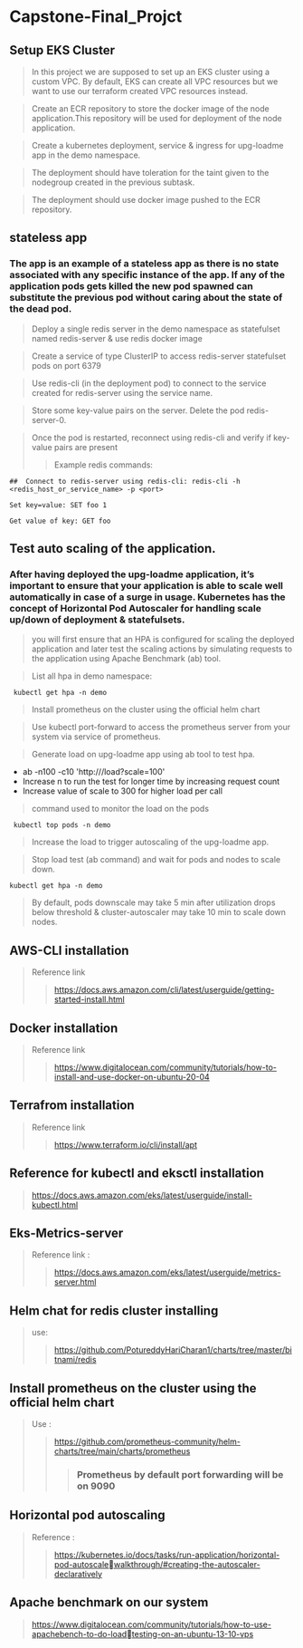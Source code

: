 # Capstone-Final_Projct

## Setup EKS Cluster
> In this project we are supposed to set up an EKS cluster using a custom VPC. By default, EKS can create all VPC resources but we want to use our terraform created VPC resources instead. 

> Create an ECR repository to store the docker image of the node application.This repository will be used for deployment of the node application.

> Create a kubernetes deployment, service & ingress for upg-loadme app in the demo namespace.

>The deployment should have toleration for the taint given to the nodegroup created in the previous subtask.

>The deployment should use docker image pushed to the ECR repository.
## stateless app
### The app is an example of a stateless app as there is no state associated with any specific instance of the app. If any of the application pods gets killed the new pod spawned can substitute the previous pod without caring about the state of the dead pod.
> Deploy a single redis server in the demo namespace as statefulset named redis-server & use redis docker image

> Create a service of type ClusterIP to access redis-server statefulset pods on port 6379

> Use redis-cli (in the deployment pod) to connect to the service created for redis-server using the service name.

> Store some key-value pairs on the server. Delete the pod redis-server-0.

> Once the pod is restarted, reconnect using redis-cli and verify if key-value pairs are present
>> Example redis commands:

` ##  Connect to redis-server using redis-cli: redis-cli -h <redis_host_or_service_name> -p <port> `

  
` Set key=value: SET foo 1 `

` Get value of key: GET foo `

## Test auto scaling of the application. 
### After having deployed the upg-loadme application, it’s important to ensure that your application is able to scale well automatically in case of a surge in usage. Kubernetes has the concept of Horizontal Pod Autoscaler for handling scale up/down of deployment & statefulsets. 
> you will first ensure that an HPA is configured for scaling the deployed application and later test the scaling actions by simulating requests to the application using Apache Benchmark (ab) tool.

> List all hpa in demo namespace: 

  `  kubectl get hpa -n demo `
  
> Install prometheus on the cluster using the official helm chart

>Use kubectl port-forward to access the prometheus server from your system via service of prometheus.

> Generate load on upg-loadme app using ab tool to test hpa.
  - ab -n100 -c10 'http://<INSERT-LB-DNS>/load?scale=100'
  - Increase n to run the test for longer time by increasing request count 
  - Increase value of scale to 300 for higher load per call
 
 > command used to monitor the load on the pods
 
 `  kubectl top pods -n demo ` 

> Increase the load to trigger autoscaling of the upg-loadme app.

> Stop load test (ab command) and wait for pods and nodes to scale down.
  
` kubectl get hpa -n demo `
  
> By default, pods downscale may take 5 min after utilization drops below threshold & cluster-autoscaler may take 10 min to scale down nodes.
  
## AWS-CLI installation
  > Reference link
  > > https://docs.aws.amazon.com/cli/latest/userguide/getting-started-install.html
  
## Docker installation
> Reference link
> > https://www.digitalocean.com/community/tutorials/how-to-install-and-use-docker-on-ubuntu-20-04
  
## Terrafrom installation
 > Reference link
  >> https://www.terraform.io/cli/install/apt
  
## Reference for kubectl and eksctl installation 

> https://docs.aws.amazon.com/eks/latest/userguide/install-kubectl.html

## Eks-Metrics-server
> Reference link :
>> https://docs.aws.amazon.com/eks/latest/userguide/metrics-server.html

## Helm chat for redis cluster installing
> use: 
>> https://github.com/PotureddyHariCharan1/charts/tree/master/bitnami/redis

## Install prometheus on the cluster using the official helm chart 
> Use :
>> https://github.com/prometheus-community/helm-charts/tree/main/charts/prometheus
>>> ### Prometheus by default port forwarding will be on 9090
## Horizontal pod autoscaling 
> Reference : 
> >https://kubernetes.io/docs/tasks/run-application/horizontal-pod-autoscalewalkthrough/#creating-the-autoscaler-declaratively

## Apache benchmark on our system 
> https://www.digitalocean.com/community/tutorials/how-to-use-apachebench-to-do-loadtesting-on-an-ubuntu-13-10-vps

